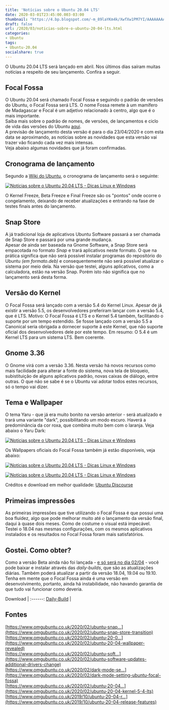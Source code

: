 ```yaml
---
title: 'Notícias sobre o Ubuntu 20.04 LTS'
date: 2020-03-01T23:45:00.003-03:00
thumbnail: "https://4.bp.blogspot.com/-m_89laYKm4k/XwfXw1PM7YI/AAAAAAAAPTg/gPiDlRya6AAx6PtjLzgNkk_v7Q1WAhveACNcBGAsYHQ/s1600/Not%25C3%25ADcias_Ubuntu_focal_Fossa.png"
draft: false
url: /2020/03/noticias-sobre-o-ubuntu-20-04-lts.html
categories:
- Ubuntu
tags: 
- Ubuntu-20.04
socialshare: true
---
```


O Ubuntu 20.04 LTS será lançado em abril. Nos últimos dias saíram muitas notícias a respeito de seu lançamento. Confira a seguir.

<!--more-->

## Focal Fossa

  
O Ubuntu 20.04 será chamado Focal Fossa e seguindo o padrão de versões do Ubuntu, o Focal Fossa será LTS. O nome Fossa remete à um mamífero de Madagascar e Focal é um adjetivo relacionado à centro, algo que é o mais importante.  
Saiba mais sobre o padrão de nomes, de versões, de lançamentos e ciclo de vida das versões do Ubuntu [aqui](https://info.wsouza.com.br/2019/03/ubuntu-como-funciona-politica-de-seu-ciclo-de-vida.html).  
A previsão de lançamento desta versão é para o dia 23/04/2020 e com esta data se aproximando, as notícias sobre as novidades que esta versão vai trazer vão ficando cada vez mais intensas.  
Veja abaixo algumas novidades que já foram confirmadas.  
  

## Cronograma de lançamento

  
Segundo a [Wiki do Ubuntu](https://wiki.ubuntu.com/FocalFossa/ReleaseSchedule), o cronograma de lançamento será o seguinte:  
  

[![Notícias sobre o Ubuntu 20.04 LTS - Dicas Linux e Windows](https://3.bp.blogspot.com/-X30A2rfPnrk/XlxDcxSdXMI/AAAAAAAAOGs/eYJEXchznEsf07hUkpdJfG7THCX8ZD67wCNcBGAsYHQ/s1600/Release.png "Notícias sobre o Ubuntu 20.04 LTS - Dicas Linux e Windows")](https://3.bp.blogspot.com/-X30A2rfPnrk/XlxDcxSdXMI/AAAAAAAAOGs/eYJEXchznEsf07hUkpdJfG7THCX8ZD67wCNcBGAsYHQ/s1600/Release.png)

  
O Kernel Freeze, Beta Freeze e Final Freeze são os "pontos" onde ocorre o congelamento, deixando de receber atualizações e entrando na fase de testes finais antes do lançamento.  
  

## Snap Store

  
A já tradicional loja de aplicativos Ubuntu Software passará a ser chamada de Snap Store e passará por uma grande mudança.  
Apesar de ainda ser baseada na Gnome Software, a Snap Store será empacotada no formato _Snap_ e trará aplicativos neste formato. O que na prática significa que não será possível instalar programas do repositório do Ubuntu _(em formato.deb)_ e consequentemente não será possível atualizar o sistema por meio dela. Na versão que testei, alguns aplicativos, como a calculadora, estão na versão Snap. Porém isto não significa que no lançamento será desta forma.  
  

## Versão do Kernel

  
O Focal Fossa será lançado com a versão 5.4 do Kernel Linux. Apesar de já existir a versão 5.5, os desenvolvedores preferiram lançar com a versão 5.4, que é LTS. Motivo: O Focal Fossa é LTS e o Kernel 5.4 também, facilitando o suporte por um tempo estendido. Se fosse lançado com a versão 5.5 a Canonical seria obrigada a dornecer suporte á este Kernel, que não suporte oficial dos desenvolvedores dele por este tempo. Em resumo: O 5.4 é um Kernel LTS para um sistema LTS. Bem coerente.  
  

## Gnome 3.36

  
O Gnome virá com a versão 3.36. Nesta versão há novos recursos como mais facilidade para alterar a fonte do sistema, nova tela de bloqueio, subistituição de alguns aplicativos padrão, novas caixas de diálogo, entre outras. O que não se sabe é se o Ubuntu vai adotar todos estes recursos, só o tempo vai dizer.  
  

## Tema e Wallpaper

  
O tema Yaru - que já era muito bonito na versão anterior - será atualizado e trará uma variante "dark", possibilitando um modo escuro. Haverá a predominância da cor roxa, que combina muito bem com o laranja. Veja abaixo o Yaru Dark:  
  
[![Notícias sobre o Ubuntu 20.04 LTS - Dicas Linux e Windows](https://4.bp.blogspot.com/-gGEhsXIBMOs/Xlxkxqs6UYI/AAAAAAAAOHE/mWnhhiHUAdIK9fYluXFZzsdmGjBBHAFzACNcBGAsYHQ/s640/Yaru.png "Notícias sobre o Ubuntu 20.04 LTS - Dicas Linux e Windows")](https://4.bp.blogspot.com/-gGEhsXIBMOs/Xlxkxqs6UYI/AAAAAAAAOHE/mWnhhiHUAdIK9fYluXFZzsdmGjBBHAFzACNcBGAsYHQ/s1600/Yaru.png)

  
Os Wallpapers oficiais do Focal Fossa também já estão disponíveis, veja abaixo:  
  

[![Notícias sobre o Ubuntu 20.04 LTS - Dicas Linux e Windows](https://1.bp.blogspot.com/-iyRXDJD3Xjg/Xl_K_PtrEII/AAAAAAAAOMI/a5KnnG9QQvI1NZeWi6pFSXig4dmp5tmyQCNcBGAsYHQ/s640/Focal-Fossa.png "Notícias sobre o Ubuntu 20.04 LTS - Dicas Linux e Windows")](https://1.bp.blogspot.com/-iyRXDJD3Xjg/Xl_K_PtrEII/AAAAAAAAOMI/a5KnnG9QQvI1NZeWi6pFSXig4dmp5tmyQCNcBGAsYHQ/s1600/Focal-Fossa.png)

[![Notícias sobre o Ubuntu 20.04 LTS - Dicas Linux e Windows](https://1.bp.blogspot.com/-KcqzkRlzy84/Xl_K_D-v-KI/AAAAAAAAOME/RM3KeIqcP8AXlHzo3lYcaVcsQqVSO_16QCNcBGAsYHQ/s640/Focal-Fossa_GREY.png "Notícias sobre o Ubuntu 20.04 LTS - Dicas Linux e Windows")](https://1.bp.blogspot.com/-KcqzkRlzy84/Xl_K_D-v-KI/AAAAAAAAOME/RM3KeIqcP8AXlHzo3lYcaVcsQqVSO_16QCNcBGAsYHQ/s1600/Focal-Fossa_GREY.png)

Créditos e download em melhor qualidade: [Ubuntu Discourse](https://discourse.ubuntu.com/t/focal-fossa-mascot-wallpapers/14621?u=d0od)  
  

## Primeiras impressões

  
As primeiras impressões que tive utilizando o Focal Fossa é que possui uma boa fluidez, algo que pode melhorar muito até o lançamento da versão final, daqui à quase dois meses. Como de costume o visual está impecável. Testei o 18.04 nas mesmas configurações, com os mesmos aplicativos instalados e os resultados no Focal Fossa foram mais satisfatórios.  
  

## Gostei. Como obter?

  
Como a versão Beta ainda não foi lançada - [e só será no dia 02/04](https://info.wsouza.com.br/2020/04/saiu-versao-beta-do-ubuntu-2004-focal-fossa.html) - você pode baixar e instalar através das _daily-builds_, que são as atualizações diárias. Também poderá atualizar a partir da versão 18.04, 19.04 ou 19.10. Tenha em mente que o Focal Fossa ainda é uma versão em desenvolvimento, portanto, ainda há instabilidade, não havando garantia de que tudo vai funcionar como deveria.  
  
  
Download |
:------:
[ Daily-Build](http://www.cdimage.ubuntu.com/daily-live/current/focal-desktop-amd64.iso) |

## Fontes

  
[https://www.omgubuntu.co.uk/2020/02/ubuntu-snap...](https://www.omgubuntu.co.uk/2020/02/ubuntu-snap-store-transition)  
[https://www.omgubuntu.co.uk/2020/02/ubuntu-20-0...](https://www.omgubuntu.co.uk/2020/02/ubuntu-20-04-wallpaper-revealed)  
[https://www.omgubuntu.co.uk/2020/02/ubuntu-soft...](https://www.omgubuntu.co.uk/2020/02/ubuntu-software-updates-additional-drivers-change)  
[https://www.omgubuntu.co.uk/2020/02/dark-mode-se...](https://www.omgubuntu.co.uk/2020/02/dark-mode-setting-ubuntu-focal-fossa)  
[https://www.omgubuntu.co.uk/2020/02/ubuntu-20-04...](https://www.omgubuntu.co.uk/2020/02/ubuntu-20-04-kernel-5-4-lts)  
[https://www.omgubuntu.co.uk/2019/10/ubuntu-20-04-r...](https://www.omgubuntu.co.uk/2019/10/ubuntu-20-04-release-features)
